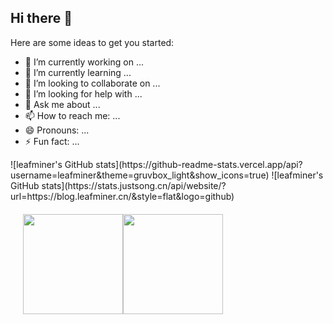 ## Hi there 👋

Here are some ideas to get you started:

- 🔭 I’m currently working on ...
- 🌱 I’m currently learning ...
- 👯 I’m looking to collaborate on ...
- 🤔 I’m looking for help with ...
- 💬 Ask me about ...
- 📫 How to reach me: ...
- 😄 Pronouns: ...
- ⚡ Fun fact: ...
<div style="display:flex; margin: 0px; padding: 0px">
![leafminer's GitHub stats](https://github-readme-stats.vercel.app/api?username=leafminer&theme=gruvbox_light&show_icons=true)
![leafminer's GitHub stats](https://stats.justsong.cn/api/website/?url=https://blog.leafminer.cn/&style=flat&logo=github)
</div>
<div style="display:flex; margin: 0px; padding: 20px">
<img src="https://github-readme-stats.vercel.app/api?username=leafminer&show_icons=true&theme=tokyonight" height="160"/>
<img src="https://github-readme-stats.vercel.app/api/top-langs/?username=leafminer&layout=compact" height="160" />
</div>
